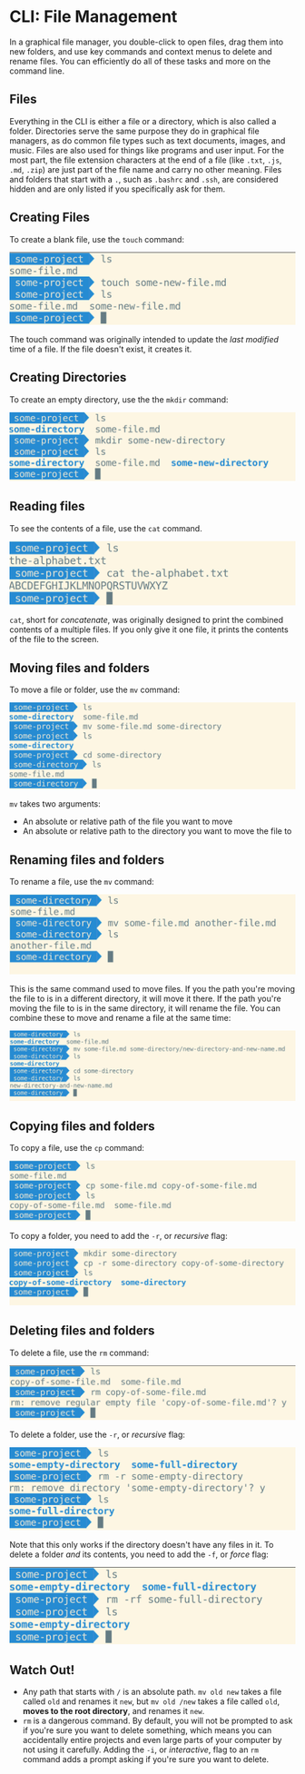 # CLI: File Management

In a graphical file manager, you double-click to open files, drag them into new folders, and use key commands and context menus to delete and rename files. You can efficiently do all of these tasks and more on the command line.

## Files

Everything in the CLI is either a file or a directory, which is also called a folder. Directories serve the same purpose they do in graphical file managers, as do common file types such as text documents, images, and music. Files are also used for things like programs and user input. For the most part, the file extension characters at the end of a file (like `.txt`, `.js`, `.md`, `.zip`) are just part of the file name and carry no other meaning. Files and folders that start with a `.`, such as `.bashrc` and `.ssh`, are considered hidden and are only listed if you specifically ask for them.

## Creating Files

To create a blank file, use the `touch` command:

![Creating files on the command line](assets/cli-1.png)

The touch command was originally intended to update the _last modified_ time of a file. If the file doesn't exist, it creates it.

## Creating Directories

To create an empty directory, use the the `mkdir` command:

![Creating directories on the command line](assets/cli-2.png)

## Reading files

To see the contents of a file, use the `cat` command.

![Reading a file](assets/cli-3.png)

`cat`, short for _concatenate_, was originally designed to print the combined contents of a multiple files. If you only give it one file, it prints the contents of the file to the screen.

## Moving files and folders

To move a file or folder, use the `mv` command:

![Moving a file](assets/cli-4.png)

`mv` takes two arguments:

* An absolute or relative path of the file you want to move
* An absolute or relative path to the directory you want to move the file to

## Renaming files and folders

To rename a file, use the `mv` command:

![Renaming a file](assets/cli-5.png)

This is the same command used to move files. If you the path you're moving the file to is in a different directory, it will move it there. If the path you're moving the file to is in the same directory, it will rename the file. You can combine these to move and rename a file at the same time:

![Moving and renaming a file](assets/cli-6.png)

## Copying files and folders

To copy a file, use the `cp` command:

![Copying a file](assets/cli-7.png)

To copy a folder, you need to add the `-r`, or _recursive_ flag:

![Copying a directory](assets/cli-8.png)

## Deleting files and folders

To delete a file, use the `rm` command:

![Deleting a file](assets/cli-9.png)

To delete a folder, use the `-r`, or _recursive_ flag:

![Deleting a directory](assets/cli-10.png)

Note that this only works if the directory doesn't have any files in it. To delete a folder _and_ its contents, you need to add the `-f`, or _force_ flag:

![Deleting a directory](assets/cli-11.png)

## Watch Out!

* Any path that starts with `/` is an absolute path. `mv old new` takes a file called `old` and renames it `new`, but `mv old /new` takes a file called `old`, **moves to the root directory**, and renames it `new`.
* `rm` is a dangerous command. By default, you will not be prompted to ask if you're sure you want to delete something, which means you can accidentally entire projects and even large parts of your computer by not using it carefully. Adding the `-i`, or _interactive_, flag to an `rm` command adds a prompt asking if you're sure you want to delete.
